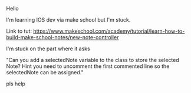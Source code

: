 Hello

I'm learning IOS dev via make school but I'm stuck.


Link to tut:
https://www.makeschool.com/academy/tutorial/learn-how-to-build-make-school-notes/new-note-controller

I'm stuck on the part where it asks

"Can you add a selectedNote variable to the class to store the selected Note? Hint you need to uncomment the first commented line so the selectedNote can be assigned."

pls help